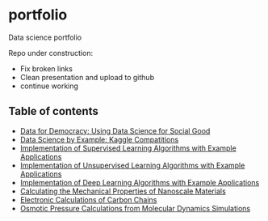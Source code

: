 # portfolio
Data science portfolio

Repo under construction: 
* Fix broken links
* Clean presentation and upload to github
* continue working

## Table of contents
* [Data for Democracy: Using Data Science for Social Good]( )
* [Data Science by Example: Kaggle Compatitions]( )
* [Implementation of Supervised Learning Algorithms with Example Applications]( )
* [Implementation of Unsupervised Learning Algorithms with Example Applications]( )
* [Implementation of Deep Learning Algorithms with Example Applications]( )
* [Calculating the Mechanical Properties of Nanoscale Materials]( )
* [Electronic Calculations of Carbon Chains]( )
* [Osmotic Pressure Calculations from Molecular Dynamics Simulations]( )
